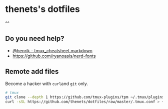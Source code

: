 # thenets's dotfiles

^^


## Do you need help?

- [@henrik - tmux_cheatsheet.markdown](https://gist.github.com/henrik/1967800)
- https://github.com/ryanoasis/nerd-fonts

## Remote add files

Become a hacker with `curl`and `git` only.

```bash
# tmux
git clone --depth 1 https://github.com/tmux-plugins/tpm ~/.tmux/plugins/tpm
curl -sSL https://github.com/thenets/dotfiles/raw/master/.tmux.conf > ~/.tmux.conf
```
